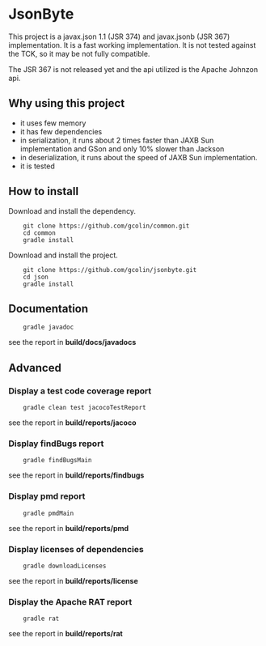 # JsonByte

This project is a javax.json 1.1 (JSR 374) and javax.jsonb (JSR 367) implementation. It is a fast working implementation. It is not tested against the TCK, so it may be not fully compatible.

The JSR 367 is not released yet and the api utilized is the Apache Johnzon api.

## Why using this project

 - it uses few memory
 - it has few dependencies
 - in serialization, it runs about 2 times faster than JAXB Sun implementation and GSon and only 10% slower than Jackson
 - in deserialization, it runs about the speed of JAXB Sun implementation.
 - it is tested
  
## How to install

Download and install the dependency.
```
    git clone https://github.com/gcolin/common.git
    cd common
    gradle install
```


Download and install the project.

```
    git clone https://github.com/gcolin/jsonbyte.git
    cd json
    gradle install
```

## Documentation

```
    gradle javadoc
```

see the report in **build/docs/javadocs**

## Advanced

### Display a test code coverage report

```
    gradle clean test jacocoTestReport
```

see the report in **build/reports/jacoco**


### Display findBugs report

```
    gradle findBugsMain
```

see the report in **build/reports/findbugs**

### Display pmd report

```
    gradle pmdMain
```

see the report in **build/reports/pmd**

### Display licenses of dependencies

```
    gradle downloadLicenses
```

see the report in **build/reports/license**


### Display the Apache RAT report

```
    gradle rat
```

see the report in **build/reports/rat**